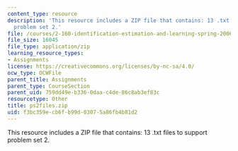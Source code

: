 ```yaml
---
content_type: resource
description: 'This resource includes a ZIP file that contains: 13 .txt files to support
  problem set 2.'
file: /courses/2-160-identification-estimation-and-learning-spring-2006/f3bc359ecb6fb99d03075a86fb4b81d2_ps2files.zip
file_size: 16045
file_type: application/zip
learning_resource_types:
- Assignments
license: https://creativecommons.org/licenses/by-nc-sa/4.0/
ocw_type: OCWFile
parent_title: Assignments
parent_type: CourseSection
parent_uid: 759dd49e-b336-0daa-c4de-86c8ab3ef83c
resourcetype: Other
title: ps2files.zip
uid: f3bc359e-cb6f-b99d-0307-5a86fb4b81d2
---
```

This resource includes a ZIP file that contains: 13 .txt files to support problem set 2.